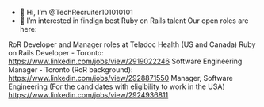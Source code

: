 - 👋 Hi, I’m @TechRecruiter101010101
- 👀 I’m interested in findign best Ruby on Rails talent 
Our open roles are here: 

RoR Developer and Manager roles at Teladoc Health (US and Canada)
Ruby on Rails Developer - Toronto: https://www.linkedin.com/jobs/view/2919022246
Software Engineering Manager - Toronto (RoR background):
https://www.linkedin.com/jobs/view/2928871550
Manager, Software Engineering (For the candidates with eligibility to work in the USA)
https://www.linkedin.com/jobs/view/2924936811
